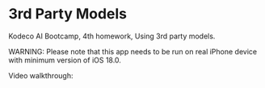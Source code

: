#  3rd Party Models

Kodeco AI Bootcamp, 4th homework, Using 3rd party models.

WARNING:
Please note that this app needs to be run on real iPhone device with minimum version of iOS 18.0.

Video walkthrough:
